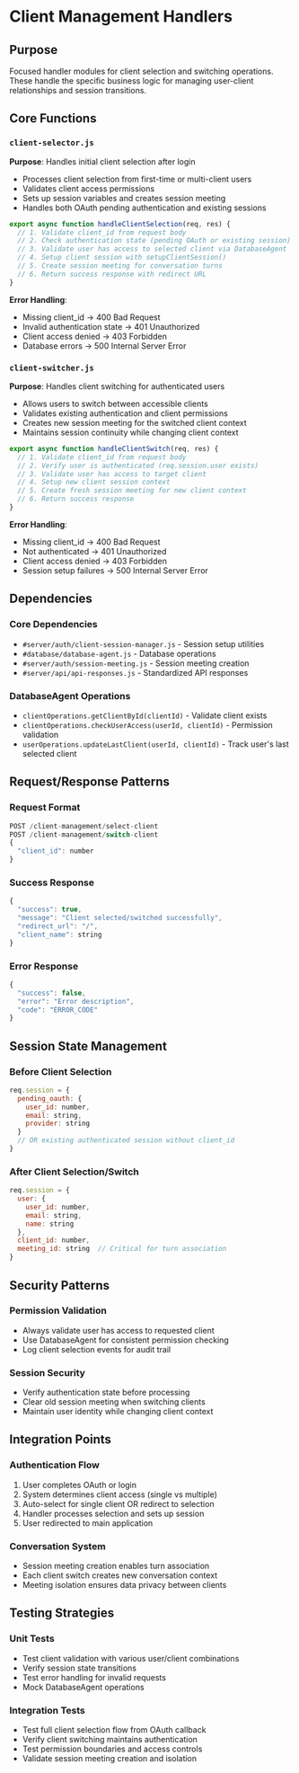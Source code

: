 # Client Management Handlers

## Purpose
Focused handler modules for client selection and switching operations. These handle the specific business logic for managing user-client relationships and session transitions.

## Core Functions

### `client-selector.js`
**Purpose**: Handles initial client selection after login
- Processes client selection from first-time or multi-client users
- Validates client access permissions
- Sets up session variables and creates session meeting
- Handles both OAuth pending authentication and existing sessions

```javascript
export async function handleClientSelection(req, res) {
  // 1. Validate client_id from request body
  // 2. Check authentication state (pending OAuth or existing session)
  // 3. Validate user has access to selected client via DatabaseAgent
  // 4. Setup client session with setupClientSession()
  // 5. Create session meeting for conversation turns
  // 6. Return success response with redirect URL
}
```

**Error Handling**:
- Missing client_id → 400 Bad Request
- Invalid authentication state → 401 Unauthorized  
- Client access denied → 403 Forbidden
- Database errors → 500 Internal Server Error

### `client-switcher.js`
**Purpose**: Handles client switching for authenticated users
- Allows users to switch between accessible clients
- Validates existing authentication and client permissions
- Creates new session meeting for the switched client context
- Maintains session continuity while changing client context

```javascript
export async function handleClientSwitch(req, res) {
  // 1. Validate client_id from request body
  // 2. Verify user is authenticated (req.session.user exists)
  // 3. Validate user has access to target client
  // 4. Setup new client session context
  // 5. Create fresh session meeting for new client context
  // 6. Return success response
}
```

**Error Handling**:
- Missing client_id → 400 Bad Request
- Not authenticated → 401 Unauthorized
- Client access denied → 403 Forbidden
- Session setup failures → 500 Internal Server Error

## Dependencies

### Core Dependencies
- `#server/auth/client-session-manager.js` - Session setup utilities
- `#database/database-agent.js` - Database operations
- `#server/auth/session-meeting.js` - Session meeting creation
- `#server/api/api-responses.js` - Standardized API responses

### DatabaseAgent Operations
- `clientOperations.getClientById(clientId)` - Validate client exists
- `clientOperations.checkUserAccess(userId, clientId)` - Permission validation
- `userOperations.updateLastClient(userId, clientId)` - Track user's last selected client

## Request/Response Patterns

### Request Format
```javascript
POST /client-management/select-client
POST /client-management/switch-client
{
  "client_id": number
}
```

### Success Response
```javascript
{
  "success": true,
  "message": "Client selected/switched successfully", 
  "redirect_url": "/",
  "client_name": string
}
```

### Error Response
```javascript
{
  "success": false,
  "error": "Error description",
  "code": "ERROR_CODE"
}
```

## Session State Management

### Before Client Selection
```javascript
req.session = {
  pending_oauth: {
    user_id: number,
    email: string,
    provider: string
  }
  // OR existing authenticated session without client_id
}
```

### After Client Selection/Switch
```javascript
req.session = {
  user: {
    user_id: number,
    email: string,
    name: string
  },
  client_id: number,
  meeting_id: string  // Critical for turn association
}
```

## Security Patterns

### Permission Validation
- Always validate user has access to requested client
- Use DatabaseAgent for consistent permission checking
- Log client selection events for audit trail

### Session Security
- Verify authentication state before processing
- Clear old session meeting when switching clients
- Maintain user identity while changing client context

## Integration Points

### Authentication Flow
1. User completes OAuth or login
2. System determines client access (single vs multiple)
3. Auto-select for single client OR redirect to selection
4. Handler processes selection and sets up session
5. User redirected to main application

### Conversation System
- Session meeting creation enables turn association
- Each client switch creates new conversation context
- Meeting isolation ensures data privacy between clients

## Testing Strategies

### Unit Tests
- Test client validation with various user/client combinations
- Verify session state transitions
- Test error handling for invalid requests
- Mock DatabaseAgent operations

### Integration Tests  
- Test full client selection flow from OAuth callback
- Verify client switching maintains authentication
- Test permission boundaries and access controls
- Validate session meeting creation and isolation